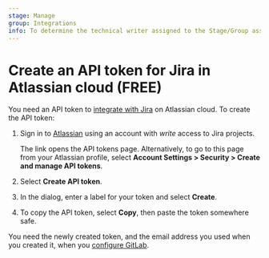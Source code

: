 ```yaml
---
stage: Manage
group: Integrations
info: To determine the technical writer assigned to the Stage/Group associated with this page, see https://about.gitlab.com/handbook/product/ux/technical-writing/#assignments
---
```


# Create an API token for Jira in Atlassian cloud **(FREE)**

You need an API token to [integrate with Jira](index.md)
on Atlassian cloud. To create the API token:

1. Sign in to [Atlassian](https://id.atlassian.com/manage-profile/security/api-tokens)
   using an account with *write* access to Jira projects.

   The link opens the API tokens page. Alternatively, to go to this page from your Atlassian
   profile, select **Account Settings > Security > Create and manage API tokens**.
1. Select **Create API token**.
1. In the dialog, enter a label for your token and select **Create**.
1. To copy the API token, select **Copy**, then paste the token somewhere safe.

You need the newly created token, and the email
address you used when you created it, when you
[configure GitLab](configure.md).
